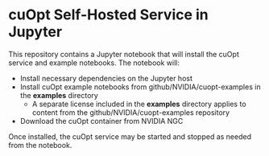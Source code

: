 # cuOpt Self-Hosted Service in Jupyter

This repository contains a Jupyter notebook that will install the cuOpt service and example notebooks. The notebook will:

* Install necessary dependencies on the Jupyter host
* Install cuOpt example notebooks from github/NVIDIA/cuopt-examples in the **examples** directory
  * A separate license included in the **examples** directory applies to content from the github/NVIDIA/cuopt-examples repository
* Download the cuOpt container from NVIDIA NGC

Once installed, the cuOpt service may be started and stopped as needed from the notebook.
